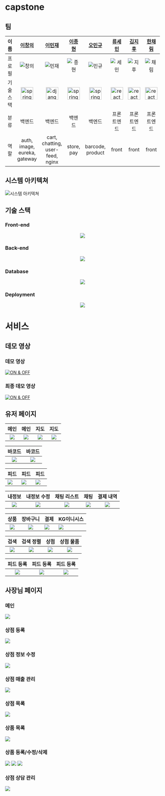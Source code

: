 # capstone

## 팀

|이름 | [이창의](https://github.com/changuii)| [이민재](https://github.com/mimijae) | [이종현](https://github.com/2-jjong) | [오민규](https://github.com/kormk) | [류세민](https://github.com/ryusemin) | [김지후](https://github.com/jihukimme) | [한채림](https://github.com/cozyrim) |
| :-: | :-: | :-: | :-: | :-: | :-: | :-: | :-: |
|프로필 | ![창의](https://github.com/wara-capstone/.github/assets/122252160/edb21fcc-2e53-4473-a00e-acdc132ff41a) | ![민재](https://github.com/wara-capstone/.github/assets/122252160/daaae0dd-acd4-41ca-9e66-dd676f699d82) | ![종현](https://github.com/wara-capstone/.github/assets/122252160/1f74bd06-e052-4668-ad57-0088dbe5172e) | ![민규](https://github.com/wara-capstone/.github/assets/122252160/0559e2f4-9356-4df9-b373-a06030bc0abb) | ![세민](https://github.com/wara-capstone/.github/assets/122252160/e6450bb0-f0be-4a70-942a-3aa3a05732c5) | ![지후](https://github.com/wara-capstone/.github/assets/122252160/7f00dbce-2f34-4194-a254-b6a5f25f4eba) | ![채림](https://github.com/wara-capstone/.github/assets/122252160/488f5826-eb9d-492a-9bc6-8df43a26b5fb) |
|기술 스택 |  <a href="https://spring.io/" target="_blank" rel="noreferrer"> <img src="https://www.vectorlogo.zone/logos/springio/springio-icon.svg" alt="spring" width="40" height="40"/> </a> | <a href="https://www.djangoproject.com/" target="_blank" rel="noreferrer"> <img src="https://cdn.worldvectorlogo.com/logos/django.svg" alt="django" width="40" height="40"/> </a> |  <a href="https://spring.io/" target="_blank" rel="noreferrer"> <img src="https://www.vectorlogo.zone/logos/springio/springio-icon.svg" alt="spring" width="40" height="40"/> </a> |  <a href="https://spring.io/" target="_blank" rel="noreferrer"> <img src="https://www.vectorlogo.zone/logos/springio/springio-icon.svg" alt="spring" width="40" height="40"/> </a> | <a href="https://reactjs.org/" target="_blank" rel="noreferrer"> <img src="https://raw.githubusercontent.com/devicons/devicon/master/icons/react/react-original-wordmark.svg" alt="react" width="40" height="40"/> </a>| <a href="https://reactjs.org/" target="_blank" rel="noreferrer"> <img src="https://raw.githubusercontent.com/devicons/devicon/master/icons/react/react-original-wordmark.svg" alt="react" width="40" height="40"/> </a>| <a href="https://reactjs.org/" target="_blank" rel="noreferrer"> <img src="https://raw.githubusercontent.com/devicons/devicon/master/icons/react/react-original-wordmark.svg" alt="react" width="40" height="40"/> </a>|
|분류 | 백엔드| 백엔드| 백엔드| 백엔드| 프론트엔드| 프론트엔드| 프론트엔드|
|역할 | auth, image, eureka, gateway | cart, chatting, user-feed, nginx | store, pay | barcode, product | front | front | front |

## 시스템 아키텍쳐

![시스템 아키텍쳐](/assets/architecture.jpeg)


## 기술 스택

### Front-end
<p align="center">
    <img src="https://skillicons.dev/icons?theme=light&i=html,css,js,react" />
</p>

### Back-end
<p align="center">
    <img src="https://skillicons.dev/icons?theme=light&i=spring,hibernate,mysql,django,postgresql" />
</p>

### Database
<p align="center">
    <img src="https://skillicons.dev/icons?theme=light&i=mysql,postgresql,redis" />
</p>

### Deployment
<p align="center">
    <img src="https://skillicons.dev/icons?theme=light&i=aws,docker,nginx" />
</p>

# 서비스

## 데모 영상
### 데모 영상
[![ON & OFF](http://img.youtube.com/vi/IlgYfPwYH28/0.jpg)](https://www.youtube.com/watch?v=IlgYfPwYH28)  

### 최종 데모 영상
[![ON & OFF](http://img.youtube.com/vi/B8RTkm_VYdI/0.jpg)](https://youtu.be/B8RTkm_VYdI?si=rZCxWNMMjiypfWIk) 



## 유저 페이지

| 메인 | 메인 | 지도 | 지도 |
| :--: | :--: | :--: | :--: |
|   ![](/assets/home1.png)   |   ![](/assets/home2.png)    |   ![](/assets/map1.png)    |   ![](/assets/map2.png)    |

|          바코드           |          바코드           |
| :-----------------------: | :-----------------------: |
| ![](/assets/barcode1.png) | ![](/assets/barcode2.jpg) |

| 피드 | 피드 | 피드 |
| ---- | ---- | ---- |
|   ![](/assets/feed1.png)   |  ![](/assets/feed2.png)    |  ![](/assets/feed3.png)    |

|          내정보          |       내정보 수정        | 채팅 리스트 | 채팅 | 결제 내역|
| :----------------------: | :----------------------: | :-----------: | :----: | :--:|
| ![](/assets/mypage1.png) | ![](/assets/mypage2.png) |    ![](/assets/chatting1.png)         |  ![](/assets/chatting2.png)     | ![](/assets/purchaseHis.png) |

| 상품 | 장바구니 | 결제 | KG이니시스 |
| :--: | :--------: | ---- | ---------- |
|   ![](/assets/product1.png)   |   ![](/assets/cart1.png)       | ![](/assets/pay1.png)     |   ![](/assets/pay2.png)         |

| 검색 | 검색 정렬 | 상점 | 상점 물품 |
| :--: | :---------: | :----: | :---------: |
| ![](/assets/search1.png)     |    ![](/assets/search2.png)       |   ![](/assets/store1.png)   |   ![](/assets/store2.png)        |

| 피드 등록 | 피드 등록 | 피드 등록 |
| :-------: | :-------: | :-------: |
|    ![](/assets/feedRegi1.jpeg)       |    ![](/assets/feedRegi2.jpeg)       |   ![](/assets/feedRegi3.jpeg)        |

## 사장님 페이지

### 메인
![](/assets/boss.png)

### 상점 등록
![](/assets/storeRegi.png)

### 상점 정보 수정
![](/assets/storeUpda.png)

### 상점 매출 관리
![](/assets/storePurchaseHis.png)

### 상점 목록
![](/assets/storelist.png)

### 상품 목록
![](/assets/productList.png)

### 상품 등록/수정/삭제
![](/assets/productRegUpd1.png)
![](/assets/productRegUpd2.png)
![](/assets/productRegUpd3.png)

### 상점 상담 관리
![](/assets/ceoChatting.png)